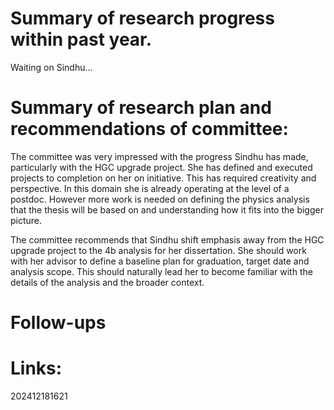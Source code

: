 # Summary of research progress within past year. 

Waiting on Sindhu...

# Summary of research plan and recommendations of committee:

The committee was very impressed with the progress Sindhu has made, particularly with the HGC upgrade project.  She has defined and executed projects to completion on her on initiative. This has required creativity and perspective. In this domain she is already operating at the level of a postdoc. However more work is needed on defining the physics analysis that the thesis will be based on and understanding how it fits into the bigger picture. 

The committee recommends that Sindhu shift emphasis away from the HGC upgrade project to the 4b analysis for her dissertation. She should work with her advisor to define a baseline plan for graduation, target date and analysis scope. This should naturally lead her to become familiar with the details of the analysis and the broader context. 


# Follow-ups


# Links: 



202412181621

